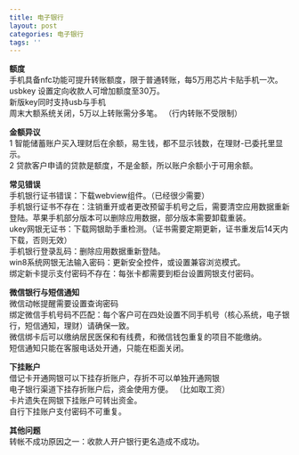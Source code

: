 ```yaml
---
title: 电子银行
layout: post
categories: 电子银行
tags: ''
---
```

**额度**  
手机具备nfc功能可提升转账额度，限于普通转账，每5万用芯片卡贴手机一次。  
usbkey 设置定向收款人可增加额度至30万。  
新版key同时支持usb与手机  
周末大额系统关闭，5万以上转账需分多笔。 （行内转账不受限制）  
  
  **金额异议**     
1 智能储蓄账户买入理财后在余额，易生钱，都不显示钱数，在理财-已委托里显示。   
2 贷款客户申请的贷款是额度，不是金额，所以账户余额小于可用余额。  

**常见错误**   
手机银行证书错误：下载webview组件。（已经很少需要）  
手机银行证书不存在：注销重开或者更改预留手机号之后，需要清空应用数据重新登陆。苹果手机部分版本可以删除应用数据，部分版本需要卸载重装。  
ukey网银无证书：下载网银助手重检测。（证书需要定期更新，证书重发后14天内下载，否则无效）  
手机银行登录乱码：删除应用数据重新登陆。  
win8系统网银无法输入密码：更新安全控件，或设置兼容浏览模式。  
绑定新卡提示支付密码不存在：每张卡都需要到柜台设置网银支付密码。  

**微信银行与短信通知**   
微信动帐提醒需要设置查询密码  
绑定微信手机号码不匹配：每个客户可在四处设置不同手机号（核心系统，电子银行，短信通知，理财）请确保一致。   
微信绑卡后可以缴纳居民医保和有线费，和微信钱包重复的项目不能缴纳。  
短信通知只能在客服电话处开通，只能在柜面关闭。

**下挂账户**   
借记卡开通网银可以下挂存折账户，存折不可以单独开通网银   
电子银行渠道下挂存折账户后，资金使用方便。 （比如取工资）   
卡片遗失在网银下挂账户可转出资金。   
自行下挂账户支付密码不可重复。  

**其他问题**  
转帐不成功原因之一：收款人开户银行更名造成不成功。